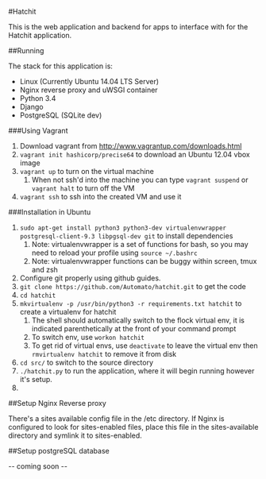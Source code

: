 #Hatchit

This is the web application and backend for apps to interface with for the Hatchit application.

##Running

The stack for this application is:

* Linux (Currently Ubuntu 14.04 LTS Server)
* Nginx reverse proxy and uWSGI container
* Python 3.4
* Django
* PostgreSQL (SQLite dev)

###Using Vagrant

1. Download vagrant from http://www.vagrantup.com/downloads.html
2. `vagrant init hashicorp/precise64` to download an Ubuntu 12.04 vbox image
3. `vagrant up` to turn on the virtual machine
    1. When not ssh'd into the machine you can type `vagrant suspend` or `vagrant halt` to turn off the VM
4. `vagrant ssh` to ssh into the created VM and use it


###Installation in Ubuntu

1. `sudo apt-get install python3 python3-dev virtualenvwrapper postgresql-client-9.3 libpgsql-dev git` to install dependencies
    1. Note: virtualenvwrapper is a set of functions for bash, so you may need to reload your profile using `source ~/.bashrc`
    2. Note: virtualenvwrapper functions can be buggy within screen, tmux and zsh
2. Configure git properly using github guides.
3. `git clone https://github.com/Automato/hatchit.git` to get the code
4. `cd hatchit`
5. `mkvirtualenv -p /usr/bin/python3 -r requirements.txt hatchit` to create a virtualenv for hatchit
    1. The shell should automatically switch to the flock virtual env, it is indicated parenthetically at the front of your command prompt
    2. To switch env, use `workon hatchit`
    3. To get rid of virtual envs, use `deactivate` to leave the virtual env then `rmvirtualenv hatchit` to remove it from disk
6. `cd src/` to switch to the source directory
7. `./hatchit.py` to run the application, where it will begin running however it's setup.
8. 

##Setup Nginx Reverse proxy

There's a sites available config file in the /etc directory. If Nginx is configured to look for sites-enabled files,
place this file in the sites-available directory and symlink it to sites-enabled.

##Setup postgreSQL database

-- coming soon --
